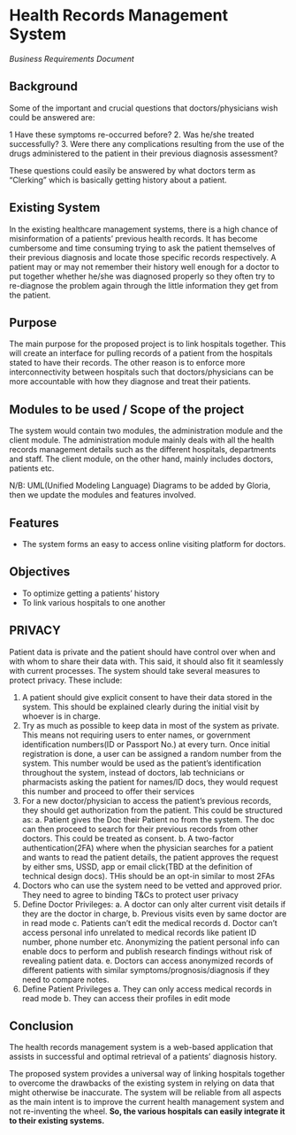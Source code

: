 # Health Records Management System

_Business Requirements Document_

## Background

Some of the important and crucial questions that  doctors/physicians wish could be answered are:

1 Have these symptoms re-occurred before?
2. Was he/she treated successfully?
3. Were there any complications resulting from the use of the drugs administered to the patient in their previous diagnosis assessment?

These questions could easily be answered by what doctors term as “Clerking” which is basically getting history about a patient.

## Existing System

In the existing healthcare management systems, there is a high chance of misinformation of a patients’ previous health records. It has become cumbersome and time consuming trying to ask the patient themselves of their previous diagnosis and locate those specific records respectively. A patient may or may not remember their history well enough for a doctor to put together whether he/she was diagnosed properly so they often try to re-diagnose the problem again through the little information they get from the patient.

## Purpose

The main purpose for the proposed project is to link hospitals together. This will create an interface for pulling records of a patient from the hospitals stated to have their records. 
The other reason is to enforce more interconnectivity between hospitals such that doctors/physicians can be more accountable with how they diagnose and treat their patients.

## Modules to be used / Scope of the project

The system would contain two modules, the administration module and the client module. The administration module mainly deals with all the health records management details such as the different hospitals, departments and staff. The client module, on the other hand, mainly includes doctors, patients etc.

N/B: UML(Unified Modeling Language) Diagrams to be added by Gloria, then we update the modules and features involved.

## Features

- The system forms an easy to access online visiting platform for doctors.

## Objectives

- To optimize getting a patients’ history
- To link various hospitals to one another

## PRIVACY 

Patient data is private and the patient should have control over when and with whom to share their data with. This said, it should also fit it seamlessly with current processes. The system should take several measures to protect privacy. These include:

1. A patient should give explicit consent to have their data stored in the system. This should be explained clearly during the initial visit by whoever is in charge.
2. Try as much as possible to keep data in most of the system as private. This means not requiring users to enter names, or government identification numbers(ID or Passport No.) at every turn. Once initial registration is done, a user can be assigned a random number from the system. This number would be used as the patient’s identification throughout the system, instead of doctors, lab technicians or pharmacists asking the patient for names/ID docs, they would request this number and proceed to offer their services
3. For a new doctor/physician to access the patient’s previous records, they should get authorization from the patient. This could be structured as:
    a.  Patient gives the Doc their Patient no from the system. The doc can then proceed to search for their previous records from other doctors. This could be treated as consent.
    b. A two-factor authentication(2FA) where when the physician searches for a patient and wants to read the patient details, the patient approves the request by either sms, USSD, app or email click(TBD at the definition of technical design docs). THis should be an opt-in similar to most 2FAs
4. Doctors who can use the system need to be vetted and approved prior. They need to agree to binding T&Cs to protect user privacy
5. Define Doctor Privileges:
    a. A doctor can only alter current visit details if they are the doctor in charge,
    b. Previous visits even by same doctor are in read mode
    c. Patients can’t edit the medical records
    d. Doctor can’t access personal info unrelated to medical records like patient ID number, phone number etc. Anonymizing the patient personal info can enable docs to perform and publish research findings without risk of revealing patient data.
    e. Doctors can access anonymized records of different patients with similar symptoms/prognosis/diagnosis if they need to compare notes.
6. Define Patient Privileges
    a. They can only access medical records in read mode
    b. They can access their profiles in edit mode

## Conclusion

The health records management system is a web-based application that assists in successful and optimal retrieval of a patients’ diagnosis history.

The proposed system provides a universal way of linking hospitals together to overcome the drawbacks of the existing system in relying on data that might otherwise be inaccurate. The system will be reliable from all aspects as the main intent is to improve the current health management system and not re-inventing the wheel. **So, the various hospitals can easily integrate it to their existing systems.**
